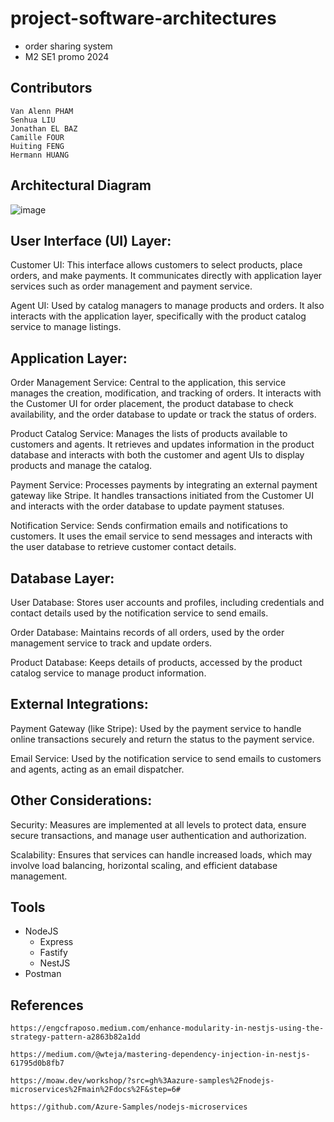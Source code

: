 # project-software-architectures
- order sharing system
- M2 SE1 promo 2024

## Contributors
```
Van Alenn PHAM
Senhua LIU
Jonathan EL BAZ
Camille FOUR
Huiting FENG
Hermann HUANG
```
## Architectural Diagram

![image](https://github.com/Incalenn/project-software-architectures/assets/73129627/c58d1ce7-aea4-4024-8725-0ea3db0eb802)


## User Interface (UI) Layer:

Customer UI: This interface allows customers to select products, place orders, and make payments. It communicates directly with application layer services such as order management and payment service.

Agent UI: Used by catalog managers to manage products and orders. It also interacts with the application layer, specifically with the product catalog service to manage listings.

## Application Layer:

Order Management Service: Central to the application, this service manages the creation, modification, and tracking of orders. It interacts with the Customer UI for order placement, the product database to check availability, and the order database to update or track the status of orders.

Product Catalog Service: Manages the lists of products available to customers and agents. It retrieves and updates information in the product database and interacts with both the customer and agent UIs to display products and manage the catalog.

Payment Service: Processes payments by integrating an external payment gateway like Stripe. It handles transactions initiated from the Customer UI and interacts with the order database to update payment statuses.

Notification Service: Sends confirmation emails and notifications to customers. It uses the email service to send messages and interacts with the user database to retrieve customer contact details.

## Database Layer:

User Database: Stores user accounts and profiles, including credentials and contact details used by the notification service to send emails.

Order Database: Maintains records of all orders, used by the order management service to track and update orders.

Product Database: Keeps details of products, accessed by the product catalog service to manage product information.

## External Integrations:

Payment Gateway (like Stripe): Used by the payment service to handle online transactions securely and return the status to the payment service.

Email Service: Used by the notification service to send emails to customers and agents, acting as an email dispatcher.

## Other Considerations:

Security: Measures are implemented at all levels to protect data, ensure secure transactions, and manage user authentication and authorization.

Scalability: Ensures that services can handle increased loads, which may involve load balancing, horizontal scaling, and efficient database management.


## Tools
-   NodeJS
    - Express
    - Fastify
    - NestJS
-   Postman

## References
```
https://engcfraposo.medium.com/enhance-modularity-in-nestjs-using-the-strategy-pattern-a2863b82a1dd
```
```
https://medium.com/@wteja/mastering-dependency-injection-in-nestjs-61795d0b8fb7
```
```
https://moaw.dev/workshop/?src=gh%3Aazure-samples%2Fnodejs-microservices%2Fmain%2Fdocs%2F&step=6#
```
```
https://github.com/Azure-Samples/nodejs-microservices
```